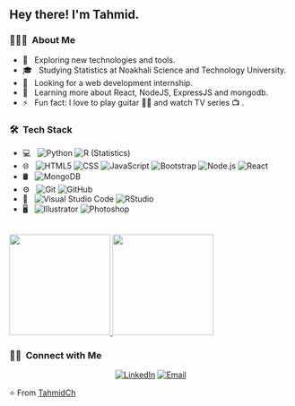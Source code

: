 
<h2> Hey there! I'm Tahmid.</h2>

<h3> 👨🏻‍💻 &nbsp;About Me </h3>

- 🤔 &nbsp; Exploring new technologies and tools.
- 🎓 &nbsp; Studying Statistics at Noakhali Science and Technology University.
- 💼 &nbsp; Looking for a web development internship.
- 🌱 &nbsp; Learning more about React, NodeJS, ExpressJS and mongodb.
- ⚡ &nbsp; Fun fact: I love to play guitar 🎸🎶 and watch TV series 📺
.

<h3> 🛠 &nbsp;Tech Stack</h3>

- 💻 &nbsp;
  ![Python](https://img.shields.io/badge/-Python-333333?style=flat&logo=python)
  ![R (Statistics)](https://img.shields.io/badge/-R-333333?style=flat&logo=R&logoColor=276DC3)
- 🌐 &nbsp;
  ![HTML5](https://img.shields.io/badge/-HTML5-333333?style=flat&logo=HTML5)
  ![CSS](https://img.shields.io/badge/-CSS-333333?style=flat&logo=CSS3&logoColor=1572B6)
  ![JavaScript](https://img.shields.io/badge/-JavaScript-333333?style=flat&logo=javascript)
  ![Bootstrap](https://img.shields.io/badge/-Bootstrap-333333?style=flat&logo=bootstrap&logoColor=563D7C)
  ![Node.js](https://img.shields.io/badge/-Node.js-333333?style=flat&logo=node.js)
  ![React](https://img.shields.io/badge/-React-333333?style=flat&logo=react)
- 🛢 &nbsp;
  ![MongoDB](https://img.shields.io/badge/-MongoDB-333333?style=flat&logo=mongodb)
- ⚙️ &nbsp;
  ![Git](https://img.shields.io/badge/-Git-333333?style=flat&logo=git)
  ![GitHub](https://img.shields.io/badge/-GitHub-333333?style=flat&logo=github)
- 🔧 &nbsp;
  ![Visual Studio Code](https://img.shields.io/badge/-Visual%20Studio%20Code-333333?style=flat&logo=visual-studio-code&logoColor=007ACC)
  ![RStudio](https://img.shields.io/badge/-RStudio-333333?style=flat&logo=rstudio)
- 🖥 &nbsp;
  ![Illustrator](https://img.shields.io/badge/-Illustrator-333333?style=flat&logo=adobe-illustrator)
  ![Photoshop](https://img.shields.io/badge/-Photoshop-333333?style=flat&logo=adobe-photoshop)

<br/>

<a href="https://github.com/TahmidCh">
  <img height="180em" src="https://github-readme-stats.vercel.app/api?username=TahmidCh&theme=buefy&show_icons=true" />
  <img height="180em" src="https://github-readme-stats.vercel.app/api/top-langs/?username=TahmidCh&theme=buefy&layout=compact" />
</a>

<br/>

<h3> 🤝🏻 &nbsp;Connect with Me </h3>

<p align="center">
<a href="https://www.linkedin.com/in/mohsinul-hoque/"><img alt="LinkedIn" src="https://img.shields.io/badge/LinkedIn-Mohsinul%20Houqe%20Tahmid-blue?style=flat-square&logo=linkedin"></a>
<a href="mohsinulhoque1698@gmail.com"><img alt="Email" src="https://img.shields.io/badge/Email-mohsinulhoque1698@gmail.com-blue?style=flat-square&logo=gmail"></a>
</p>

⭐️ From [TahmidCh](https://github.com/TahmidCh)
